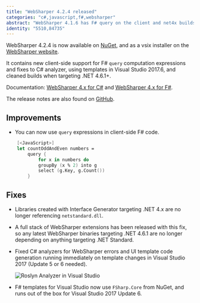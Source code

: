 ```yaml
---
title: "WebSharper 4.2.4 released"
categories: "c#,javascript,f#,websharper"
abstract: "WebSharper 4.1.6 has F# query on the client and net4x builds not depending on netstandard"
identity: "5510,84735"
---
```

WebSharper 4.2.4 is now available on [NuGet](https://www.nuget.org/packages/websharper), and as a vsix installer on the [WebSharper website](https://websharper.com/downloads).

It contains new client-side support for F# `query` computation expressions and fixes to C# analyzer, using templates in Visual Studio 2017.6, and cleaned builds when targeting .NET 4.6.1+.

Documentation: [WebSharper 4.x for C#](https://developers.websharper.com/docs/v4.x/cs) and [WebSharper 4.x for F#](https://developers.websharper.com/docs/v4.x/fs).

The release notes are also found on [GitHub](https://github.com/dotnet-websharper/core/releases/tag/4.2.4.247).

## Improvements

* You can now use `query` expressions in client-side F# code.

```fsharp
    [<JavaScript>]
    let countOddAndEven numbers =
        query {
            for x in numbers do
            groupBy (x % 2) into g
            select (g.Key, g.Count())
        }
```

## Fixes

* Libraries created with Interface Generator targeting .NET 4.x are no longer referencing `netstandard.dll`.

* A full stack of WebSharper extensions has been released with this fix, so any latest WebSharper binaries targeting .NET 4.6.1 are no longer depending on anything targeting .NET Standard.

* Fixed C# analyzers for WebSharper errors and UI template code generation running immediately on template changes in Visual Studio 2017 (Update 5 or 6 needed).

	![Roslyn Analyzer in Visual Studio](https://i.imgur.com/ZGX0XmF.png)

* F# templates for Visual Studio now use `FSharp.Core` from NuGet, and runs out of the box for Visual Studio 2017 Update 6.
